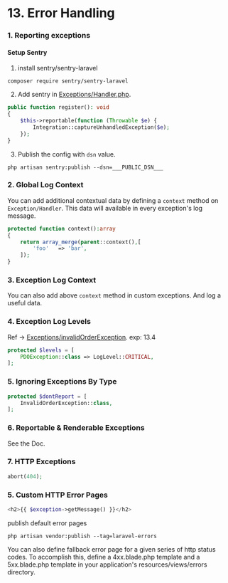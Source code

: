 # 13. Error Handling

### 1. Reporting exceptions
#### Setup Sentry
1. install sentry/sentry-laravel
```
composer require sentry/sentry-laravel
```
2. Add sentry in [Exceptions/Handler.php](../app/Exceptions/Handler.php).
```php
public function register(): void
{
    $this->reportable(function (Throwable $e) {
        Integration::captureUnhandledException($e);
    });
}
```
3. Publish the config with `dsn` value.
```
php artisan sentry:publish --dsn=___PUBLIC_DSN___
```

### 2. Global Log Context
You can add additional contextual data by defining a `context` method on `Exception/Handler`. This data will available in every exception's log message.
```php
protected function context():array
{
    return array_merge(parent::context(),[
        'foo'   => 'bar',
    ]);
}
```

### 3. Exception Log Context
You can also add above `context` method in custom exceptions. And log a useful data.

### 4. Exception Log Levels
Ref -> [Exceptions/invalidOrderException](../app/Exceptions/InvalidOrderException.php). exp: 13.4

```php
protected $levels = [
    PDOException::class => LogLevel::CRITICAL,
];
```

### 5. Ignoring Exceptions By Type
```php
protected $dontReport = [
    InvalidOrderException::class,
];
```

### 6. Reportable & Renderable Exceptions
See the Doc.

### 7. HTTP Exceptions
```php
abort(404);
```

### 5. Custom HTTP Error Pages
```php
<h2>{{ $exception->getMessage() }}</h2>
```
publish default error pages
```
php artisan vendor:publish --tag=laravel-errors
```
You can also define fallback error page for a given series of http status codes.
To accomplish this, define a 4xx.blade.php template and a 5xx.blade.php template in your application's resources/views/errors directory.